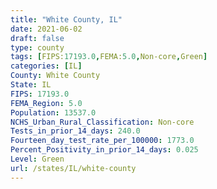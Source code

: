 ```yaml
---
title: "White County, IL"
date: 2021-06-02
draft: false
type: county
tags: [FIPS:17193.0,FEMA:5.0,Non-core,Green]
categories: [IL]
County: White County
State: IL
FIPS: 17193.0
FEMA_Region: 5.0
Population: 13537.0
NCHS_Urban_Rural_Classification: Non-core
Tests_in_prior_14_days: 240.0
Fourteen_day_test_rate_per_100000: 1773.0
Percent_Positivity_in_prior_14_days: 0.025
Level: Green
url: /states/IL/white-county
---
```



